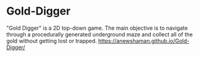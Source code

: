 # Gold-Digger
"Gold Digger" is a 2D top-down game. The main objective is to navigate through a procedurally generated underground maze and collect all of the gold without getting lost or trapped.
https://anewshaman.github.io/Gold-Digger/
